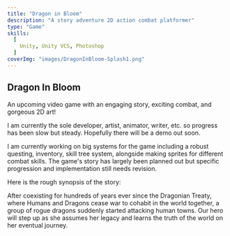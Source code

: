 ```yaml
---
title: "Dragon in Bloom"
description: "A story adventure 2D action combat platformer"
type: "Game"
skills:
  [
    Unity, Unity VCS, Photoshop
  ]
coverImg: "images/DragonInBloom-Splash1.png"
---
```


## Dragon In Bloom

An upcoming video game with an engaging story, exciting combat, and gorgeous 2D art!

I am currently the sole developer, artist, animator, writer, etc. so progress has been slow but steady. Hopefully there will be a demo out soon. 

I am currently working on big systems for the game including a robust questing, inventory, skill tree system, alongside making sprites for different combat skills. The game's story has largely been planned out but specific progression and implementation still needs revision.

Here is the rough synopsis of the story:

After coexisting for hundreds of years ever since the Dragonian Treaty, where Humans and Dragons cease war to cohabit in the world together, a group of rogue dragons suddenly started attacking human towns. Our hero will step up as she assumes her legacy and learns the truth of the world on her eventual journey. 
